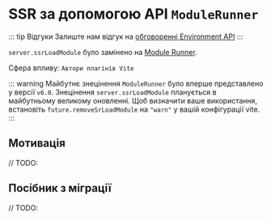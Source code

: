 # SSR за допомогою API `ModuleRunner`

::: tip Відгуки
Залиште нам відгук на [обговоренні Environment API](https://github.com/vitejs/vite/discussions/16358)
:::

`server.ssrLoadModule` було замінено на [Module Runner](/guide/api-environment#modulerunner).

Сфера впливу: `Автори плагінів Vite`

::: warning Майбутнє знецінення
`ModuleRunner` було вперше представлено у версії `v6.0`. Знецінення `server.ssrLoadModule` планується в майбутньому великому оновленні. Щоб визначити ваше використання, встановіть `future.removeSrLoadModule` на `"warn"` у вашій конфігурації vite.
:::

## Мотивація

// TODO:

## Посібник з міграції

// TODO:
